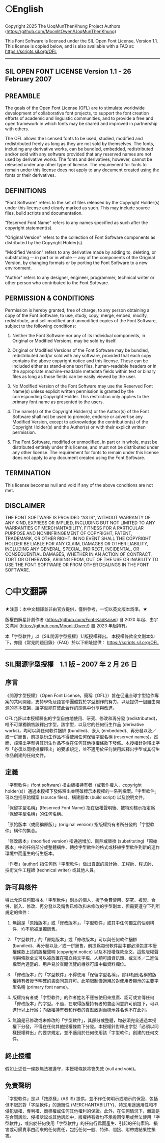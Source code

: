 # 🌕English

Copyright 2025 The UoqMunThenKhung Project Authors (https://github.com/MoonlitOwen/UoqMunThenKhung)

This Font Software is licensed under the SIL Open Font License, Version 1.1.
This license is copied below, and is also available with a FAQ at:
https://scripts.sil.org/OFL


-----------------------------------------------------------
SIL OPEN FONT LICENSE Version 1.1 - 26 February 2007
-----------------------------------------------------------

## PREAMBLE
The goals of the Open Font License (OFL) are to stimulate worldwide
development of collaborative font projects, to support the font creation
efforts of academic and linguistic communities, and to provide a free and
open framework in which fonts may be shared and improved in partnership
with others.

The OFL allows the licensed fonts to be used, studied, modified and
redistributed freely as long as they are not sold by themselves. The
fonts, including any derivative works, can be bundled, embedded, 
redistributed and/or sold with any software provided that any reserved
names are not used by derivative works. The fonts and derivatives,
however, cannot be released under any other type of license. The
requirement for fonts to remain under this license does not apply
to any document created using the fonts or their derivatives.

## DEFINITIONS
"Font Software" refers to the set of files released by the Copyright
Holder(s) under this license and clearly marked as such. This may
include source files, build scripts and documentation.

"Reserved Font Name" refers to any names specified as such after the
copyright statement(s).

"Original Version" refers to the collection of Font Software components as
distributed by the Copyright Holder(s).

"Modified Version" refers to any derivative made by adding to, deleting,
or substituting -- in part or in whole -- any of the components of the
Original Version, by changing formats or by porting the Font Software to a
new environment.

"Author" refers to any designer, engineer, programmer, technical
writer or other person who contributed to the Font Software.

## PERMISSION & CONDITIONS
Permission is hereby granted, free of charge, to any person obtaining
a copy of the Font Software, to use, study, copy, merge, embed, modify,
redistribute, and sell modified and unmodified copies of the Font
Software, subject to the following conditions:

1) Neither the Font Software nor any of its individual components,
in Original or Modified Versions, may be sold by itself.

2) Original or Modified Versions of the Font Software may be bundled,
redistributed and/or sold with any software, provided that each copy
contains the above copyright notice and this license. These can be
included either as stand-alone text files, human-readable headers or
in the appropriate machine-readable metadata fields within text or
binary files as long as those fields can be easily viewed by the user.

3) No Modified Version of the Font Software may use the Reserved Font
Name(s) unless explicit written permission is granted by the corresponding
Copyright Holder. This restriction only applies to the primary font name as
presented to the users.

4) The name(s) of the Copyright Holder(s) or the Author(s) of the Font
Software shall not be used to promote, endorse or advertise any
Modified Version, except to acknowledge the contribution(s) of the
Copyright Holder(s) and the Author(s) or with their explicit written
permission.

5) The Font Software, modified or unmodified, in part or in whole,
must be distributed entirely under this license, and must not be
distributed under any other license. The requirement for fonts to
remain under this license does not apply to any document created
using the Font Software.

## TERMINATION
This license becomes null and void if any of the above conditions are
not met.

## DISCLAIMER
THE FONT SOFTWARE IS PROVIDED "AS IS", WITHOUT WARRANTY OF ANY KIND,
EXPRESS OR IMPLIED, INCLUDING BUT NOT LIMITED TO ANY WARRANTIES OF
MERCHANTABILITY, FITNESS FOR A PARTICULAR PURPOSE AND NONINFRINGEMENT
OF COPYRIGHT, PATENT, TRADEMARK, OR OTHER RIGHT. IN NO EVENT SHALL THE
COPYRIGHT HOLDER BE LIABLE FOR ANY CLAIM, DAMAGES OR OTHER LIABILITY,
INCLUDING ANY GENERAL, SPECIAL, INDIRECT, INCIDENTAL, OR CONSEQUENTIAL
DAMAGES, WHETHER IN AN ACTION OF CONTRACT, TORT OR OTHERWISE, ARISING
FROM, OUT OF THE USE OR INABILITY TO USE THE FONT SOFTWARE OR FROM
OTHER DEALINGS IN THE FONT SOFTWARE.

# 🌕中文翻譯

★注意：本中文翻譯並非由官方提供，僅供參考，一切以英文版本爲準。★

版權由解星計劃作者 (https://github.com/Font-Kai/Kaisei) 自 2020 年起、由宇文滿月 (https://github.com/MoonlitOwen/) 自 2023 年起持有。

本「字型軟件」以《SIL開源字型授權》1.1版授權釋出。
本授權條款全文副本如下，亦隨《常見問題目錄》（FAQ）於以下網址提供：
https://scripts.sil.org/OFL

-----------------------------------------------------------
SIL開源字型授權　1.1 版 – 2007 年 2 月 26 日
-----------------------------------------------------------

## 序言
《開源字型授權》（Open Font License，簡稱《OFL》）旨在促進全球字型協作專案的共同開發，支持學術及語言學團體對於字型創作的努力，以及提供一個自由開源的基本框架，讓字型能在彼此合作的關係中分享與改進。

OFL允許以本授權釋出的字型自由地使用、硏究、修改和再分發 (redistributed)，唯不可單獨銷售該釋出字型。該字型，以及它的任何衍生作品 (derivative works)，均可以與任何軟件捆綁 (bundled)、嵌入 (embedded)、再分發以及／或一併銷售，前提是衍生作品不得使用任何保留字型名稱 (reserved names)。然而，該釋出字型與其衍生作品不得在任何其他授權條款下發佈。本授權針對釋出字型「必須以同樣授權釋出」的要求規定，並不適用於任何使用該釋出字型或其衍生作品創建的任何文件。

## 定義
「字型軟件」(font software) 指由版權持有者（或著作權人，copyright holder(s)）通過本授權下發佈釋出並明確標示本授權的一系列檔案。「字型軟件」可以包括原始檔案 (source files)、構建腳本 (build script) 以及說明文件。

「保留字型名稱」(Reserved Font Name) 指在版權聲明後、被特別標示指定爲「保留字型名稱」的任何名稱。

「原始版本（或簡稱原版）」(original version) 指版權持有者所分發的「字型軟件」構件的集合。

「修改版本」(modified version) 指通過增加、刪除或替換 (substituting)「原始版本」中的任何部分或整體構件、轉換字型軟件的格式或移植字型軟件到新的運作環境中而產生的衍生版本。

「作者」(author) 指任何爲「字型軟件」做出貢獻的設計師、工程師、程式師、技術文件工程師 (technical writer) 或其他人員。

## 許可與條件
特此允許任何取得本「字型軟件」副本的個人，授予免費使用、硏究、複製、合併、嵌入、修改、再分發以及銷售已修改和未修改的字型副本，但需要遵守下列所規定的條件：

1) 無論是「原始版本」或「修改版本」，「字型軟件」或其中任何獨立的個別構件，均不能被單獨銷售。

2) 「字型軟件」的「原始版本」或「修改版本」可以與任何軟件捆綁 (bundled)、再分發以及／或一併銷售，前提爲每份軟件副本都必須包含本授權條款上述的版權聲明 (copyright notice) 以及本授權條款全文。這些版權聲明與條款全文可以被放置在獨立純文字檔、人類可讀資訊頭、或文本／二進位檔案內適當的、用戶易於查閱流覽的機器可讀中繼資料欄位。

3) 「修改版本」的「字型軟件」不得使用「保留字型名稱」，除非相應名稱的版權持有者授予明確的書面同意許可。此項限制僅適用於對使用者顯示的主要字型名稱 (primary font name)。

4) 版權持有者或「字型軟件」的作者姓名不應被使用來推廣、認可或宣傳任何「修改版本」的字型。不過，在取得版權持有者的書面同意許可前提下，可以進行以上行爲；向版權持有者和作者的貢獻致謝而標示姓名也不在此列。

5) 無論是已修改或未修改的「字型軟件」，其部分或整體，均必須完全通過本授權下分發，不得在任何其他授權條款下分發。本授權針對釋出字型「必須以同樣授權釋出」的要求規定，並不適用於任何使用該「字型軟件」創建的任何文件。

## 終止授權

假如上述任一條款無法被遵守，本授權條款將會失效 (null and void)。

## 免責聲明
「字型軟件」是以「按原樣」(AS IS) 提供，並不作任何明示或暗示的保證，包括但不限於對「字型軟件」的適銷性 (MERCHANTABILITY)、特定用途適用性和不侵犯版權、專利權、商標權或任何其他權利的保證。此外，在任何情況下，無論是在合同訴訟、侵權訴訟或其他訴訟中，版權持有者均不承擔因使用或無法使用「字型軟件」，或出於任何使用「字型軟件」的任何行爲而產生、引起的任何索賠、損害或可歸責事由而來的任何責任，包括任何一般、特殊、間接、附帶或結果性損害。

